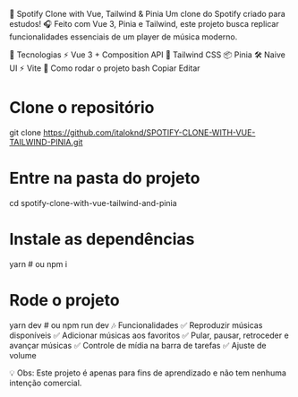 🎵 Spotify Clone with Vue, Tailwind & Pinia
Um clone do Spotify criado para estudos! 🎧 Feito com Vue 3, Pinia e Tailwind, este projeto busca replicar funcionalidades essenciais de um player de música moderno.

🚀 Tecnologias
⚡ Vue 3 + Composition API
🎨 Tailwind CSS
📦 Pinia
🛠️ Naive UI
⚡ Vite
🔧 Como rodar o projeto
bash
Copiar
Editar
# Clone o repositório
git clone https://github.com/italoknd/SPOTIFY-CLONE-WITH-VUE-TAILWIND-PINIA.git

# Entre na pasta do projeto
cd spotify-clone-with-vue-tailwind-and-pinia

# Instale as dependências
yarn # ou npm i

# Rode o projeto
yarn dev # ou npm run dev
🎶 Funcionalidades
✅ Reproduzir músicas disponíveis
✅ Adicionar músicas aos favoritos
✅ Pular, pausar, retroceder e avançar músicas
✅ Controle de mídia na barra de tarefas
✅ Ajuste de volume

💡 Obs: Este projeto é apenas para fins de aprendizado e não tem nenhuma intenção comercial.
